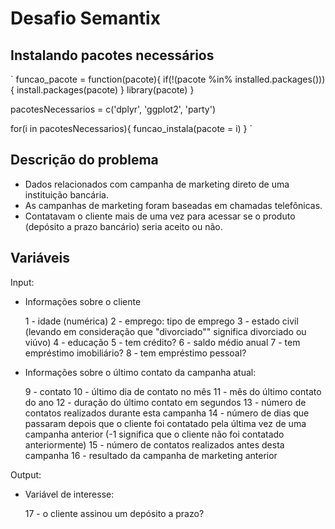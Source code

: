 # Desafio Semantix 

## Instalando pacotes necessários 

` funcao_pacote = function(pacote){
if(!(pacote %in% installed.packages())){ 
  install.packages(pacote)
}
  library(pacote)
}
  
pacotesNecessarios = c('dplyr', 'ggplot2', 'party')

for(i in pacotesNecessarios){
  funcao_instala(pacote = i)
} `


## Descrição do problema

+ Dados relacionados com campanha de marketing direto de uma instituição bancária. 
+ As campanhas de marketing foram baseadas em chamadas telefônicas.
+ Contatavam o cliente mais de uma vez para acessar se o produto (depósito a prazo bancário) seria aceito ou não.

## Variáveis

Input: 
  
  + Informações sobre o cliente
   
    1 - idade (numérica)
    2 - emprego: tipo de emprego
    3 - estado civil (levando em consideração que "divorciado"" significa divorciado ou viúvo)
    4 - educação
    5 - tem crédito?
    6 - saldo médio anual 
    7 - tem empréstimo imobiliário? 
    8 - tem empréstimo pessoal?
  
  + Informações sobre o último contato da campanha atual: 
   
    9 - contato
    10 - último dia de contato no mês
    11 - mês do último contato do ano 
    12 - duração do último contato em segundos
    13 - número de contatos realizados durante esta campanha
    14 - número de dias que passaram depois que o cliente foi contatado pela última vez de uma campanha anterior (-1 significa que o cliente não foi contatado anteriormente)
    15 - número de contatos realizados antes desta campanha
    16 - resultado da campanha de marketing anterior
    
Output: 
  
  + Variável de interesse: 
  
    17 - o cliente assinou um depósito a prazo?
  

